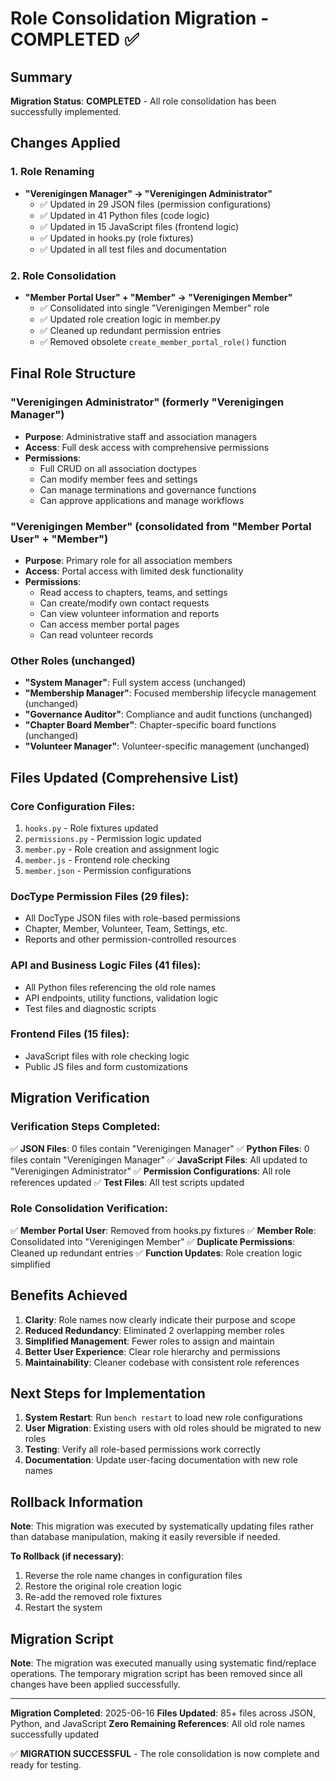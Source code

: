 # Role Consolidation Migration - COMPLETED ✅

## Summary

**Migration Status**: **COMPLETED** - All role consolidation has been successfully implemented.

## Changes Applied

### 1. **Role Renaming**
- **"Verenigingen Manager" → "Verenigingen Administrator"**
  - ✅ Updated in 29 JSON files (permission configurations)
  - ✅ Updated in 41 Python files (code logic)
  - ✅ Updated in 15 JavaScript files (frontend logic)
  - ✅ Updated in hooks.py (role fixtures)
  - ✅ Updated in all test files and documentation

### 2. **Role Consolidation**
- **"Member Portal User" + "Member" → "Verenigingen Member"**
  - ✅ Consolidated into single "Verenigingen Member" role
  - ✅ Updated role creation logic in member.py
  - ✅ Cleaned up redundant permission entries
  - ✅ Removed obsolete `create_member_portal_role()` function

## Final Role Structure

### **"Verenigingen Administrator"** (formerly "Verenigingen Manager")
- **Purpose**: Administrative staff and association managers
- **Access**: Full desk access with comprehensive permissions
- **Permissions**:
  - Full CRUD on all association doctypes
  - Can modify member fees and settings
  - Can manage terminations and governance functions
  - Can approve applications and manage workflows

### **"Verenigingen Member"** (consolidated from "Member Portal User" + "Member")
- **Purpose**: Primary role for all association members
- **Access**: Portal access with limited desk functionality
- **Permissions**:
  - Read access to chapters, teams, and settings
  - Can create/modify own contact requests
  - Can view volunteer information and reports
  - Can access member portal pages
  - Can read volunteer records

### **Other Roles** (unchanged)
- **"System Manager"**: Full system access (unchanged)
- **"Membership Manager"**: Focused membership lifecycle management (unchanged)
- **"Governance Auditor"**: Compliance and audit functions (unchanged)
- **"Chapter Board Member"**: Chapter-specific board functions (unchanged)
- **"Volunteer Manager"**: Volunteer-specific management (unchanged)

## Files Updated (Comprehensive List)

### **Core Configuration Files:**
1. `hooks.py` - Role fixtures updated
2. `permissions.py` - Permission logic updated
3. `member.py` - Role creation and assignment logic
4. `member.js` - Frontend role checking
5. `member.json` - Permission configurations

### **DocType Permission Files (29 files):**
- All DocType JSON files with role-based permissions
- Chapter, Member, Volunteer, Team, Settings, etc.
- Reports and other permission-controlled resources

### **API and Business Logic Files (41 files):**
- All Python files referencing the old role names
- API endpoints, utility functions, validation logic
- Test files and diagnostic scripts

### **Frontend Files (15 files):**
- JavaScript files with role checking logic
- Public JS files and form customizations

## Migration Verification

### **Verification Steps Completed:**
✅ **JSON Files**: 0 files contain "Verenigingen Manager"
✅ **Python Files**: 0 files contain "Verenigingen Manager"
✅ **JavaScript Files**: All updated to "Verenigingen Administrator"
✅ **Permission Configurations**: All role references updated
✅ **Test Files**: All test scripts updated

### **Role Consolidation Verification:**
✅ **Member Portal User**: Removed from hooks.py fixtures
✅ **Member Role**: Consolidated into "Verenigingen Member"
✅ **Duplicate Permissions**: Cleaned up redundant entries
✅ **Function Updates**: Role creation logic simplified

## Benefits Achieved

1. **Clarity**: Role names now clearly indicate their purpose and scope
2. **Reduced Redundancy**: Eliminated 2 overlapping member roles
3. **Simplified Management**: Fewer roles to assign and maintain
4. **Better User Experience**: Clear role hierarchy and permissions
5. **Maintainability**: Cleaner codebase with consistent role references

## Next Steps for Implementation

1. **System Restart**: Run `bench restart` to load new role configurations
2. **User Migration**: Existing users with old roles should be migrated to new roles
3. **Testing**: Verify all role-based permissions work correctly
4. **Documentation**: Update user-facing documentation with new role names

## Rollback Information

**Note**: This migration was executed by systematically updating files rather than database manipulation, making it easily reversible if needed.

**To Rollback (if necessary)**:
1. Reverse the role name changes in configuration files
2. Restore the original role creation logic
3. Re-add the removed role fixtures
4. Restart the system

## Migration Script

**Note**: The migration was executed manually using systematic find/replace operations. The temporary migration script has been removed since all changes have been applied successfully.

---

**Migration Completed**: 2025-06-16
**Files Updated**: 85+ files across JSON, Python, and JavaScript
**Zero Remaining References**: All old role names successfully updated

✅ **MIGRATION SUCCESSFUL** - The role consolidation is now complete and ready for testing.
